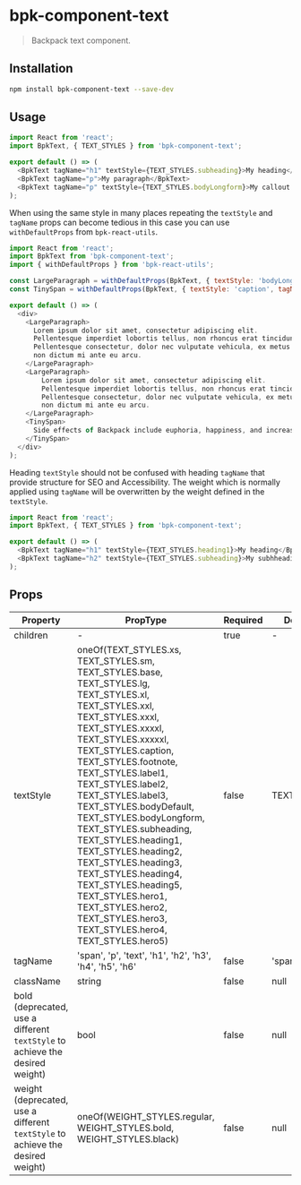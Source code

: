 # bpk-component-text

> Backpack text component.

## Installation

```sh
npm install bpk-component-text --save-dev
```

## Usage

```javascript
import React from 'react';
import BpkText, { TEXT_STYLES } from 'bpk-component-text';

export default () => (
  <BpkText tagName="h1" textStyle={TEXT_STYLES.subheading}>My heading</BpkText>
  <BpkText tagName="p">My paragraph</BpkText>
  <BpkText tagName="p" textStyle={TEXT_STYLES.bodyLongform}>My callout paragraph</BpkText>
);
```

When using the same style in many places repeating the `textStyle` and `tagName` props can become tedious in this case you can use `withDefaultProps` from `bpk-react-utils`.

```javascript
import React from 'react';
import BpkText from 'bpk-component-text';
import { withDefaultProps } from 'bpk-react-utils';

const LargeParagraph = withDefaultProps(BpkText, { textStyle: 'bodyLongform', tagName: 'p' });
const TinySpan = withDefaultProps(BpkText, { textStyle: 'caption', tagName: 'span' });

export default () => (
  <div>
    <LargeParagraph>
      Lorem ipsum dolor sit amet, consectetur adipiscing elit.
      Pellentesque imperdiet lobortis tellus, non rhoncus erat tincidunt id.
      Pellentesque consectetur, dolor nec vulputate vehicula, ex metus mattis ante,
      non dictum mi ante eu arcu.
    </LargeParagraph>
    <LargeParagraph>
        Lorem ipsum dolor sit amet, consectetur adipiscing elit.
        Pellentesque imperdiet lobortis tellus, non rhoncus erat tincidunt id.
        Pellentesque consectetur, dolor nec vulputate vehicula, ex metus mattis ante,
        non dictum mi ante eu arcu.
    </LargeParagraph>
    <TinySpan>
      Side effects of Backpack include euphoria, happiness, and increased develpoment velocity.
    </TinySpan>
  </div>
);
```

Heading `textStyle` should not be confused with heading `tagName` that provide structure for SEO and Accessibility. The weight which is normally applied using `tagName` will be overwritten by the weight defined in the `textStyle`.

```javascript
import React from 'react';
import BpkText, { TEXT_STYLES } from 'bpk-component-text';

export default () => (
  <BpkText tagName="h1" textStyle={TEXT_STYLES.heading1}>My heading</BpkText>
  <BpkText tagName="h2" textStyle={TEXT_STYLES.subheading}>My subhheading</BpkText>
);
```

## Props

| Property  | PropType                                 | Required | Default Value |
| --------- | ---------------------------------------- | -------- | ------------- |
| children  | -                                        | true     | -             |
| textStyle | oneOf(TEXT_STYLES.xs, TEXT_STYLES.sm, TEXT_STYLES.base, TEXT_STYLES.lg, TEXT_STYLES.xl, TEXT_STYLES.xxl, TEXT_STYLES.xxxl, TEXT_STYLES.xxxxl, TEXT_STYLES.xxxxxl, TEXT_STYLES.caption, TEXT_STYLES.footnote, TEXT_STYLES.label1, TEXT_STYLES.label2, TEXT_STYLES.label3, TEXT_STYLES.bodyDefault, TEXT_STYLES.bodyLongform, TEXT_STYLES.subheading, TEXT_STYLES.heading1, TEXT_STYLES.heading2, TEXT_STYLES.heading3, TEXT_STYLES.heading4, TEXT_STYLES.heading5, TEXT_STYLES.hero1, TEXT_STYLES.hero2, TEXT_STYLES.hero3, TEXT_STYLES.hero4, TEXT_STYLES.hero5)    | false    | TEXT_STYLES.base  |
| tagName   | 'span', 'p', 'text', 'h1', 'h2', 'h3', 'h4', 'h5', 'h6' | false    | 'span'        |
| className | string                                   | false    | null          |
| bold (deprecated, use a different `textStyle` to achieve the desired weight)     | bool                                     | false    | null         |
| weight (deprecated, use a different `textStyle` to achieve the desired weight)   | oneOf(WEIGHT_STYLES.regular, WEIGHT_STYLES.bold, WEIGHT_STYLES.black)                                         | false    | null         |       
